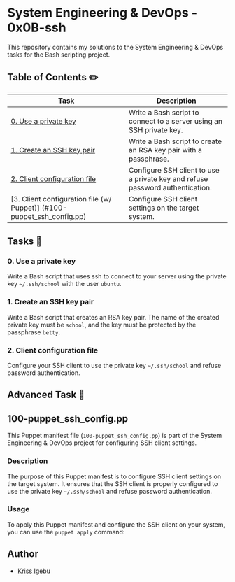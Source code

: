 # System Engineering & DevOps - 0x0B-ssh

This repository contains my solutions to the System Engineering & DevOps tasks for the Bash scripting project.

## Table of Contents ✏️

| Task                                 | Description                                                    |
| ------------------------------------ | -------------------------------------------------------------- |
| [0. Use a private key](#0-use-a-private-key) | Write a Bash script to connect to a server using an SSH private key. |
| [1. Create an SSH key pair](#1-create-an-ssh-key-pair) | Write a Bash script to create an RSA key pair with a passphrase. |
| [2. Client configuration file](#2-client-configuration-file) | Configure SSH client to use a private key and refuse password authentication. |
| [3. Client configuration file (w/ Puppet)] (#100-puppet_ssh_config.pp) | Configure SSH client settings on the target system. |

## Tasks 📖

### 0. Use a private key

Write a Bash script that uses ssh to connect to your server using the private key `~/.ssh/school` with the user `ubuntu`.

### 1. Create an SSH key pair

Write a Bash script that creates an RSA key pair. The name of the created private key must be `school`, and the key must be protected by the passphrase `betty`.

### 2. Client configuration file

Configure your SSH client to use the private key `~/.ssh/school` and refuse password authentication.

## Advanced Task 💪

## 100-puppet_ssh_config.pp

This Puppet manifest file (`100-puppet_ssh_config.pp`) is part of the System Engineering & DevOps project for configuring SSH client settings.

### Description

The purpose of this Puppet manifest is to configure SSH client settings on the target system. It ensures that the SSH client is properly configured to use the private key `~/.ssh/school` and refuse password authentication.

### Usage

To apply this Puppet manifest and configure the SSH client on your system, you can use the `puppet apply` command:


## Author

* [Kriss Igebu](https://github.com/KSI5)


